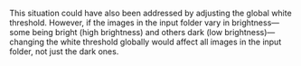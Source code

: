 This situation could have also been addressed by adjusting the global white threshold. However, if the images in the input folder vary in brightness—some being bright (high brightness) and others dark (low brightness)—changing the white threshold globally would affect all images in the input folder, not just the dark ones.